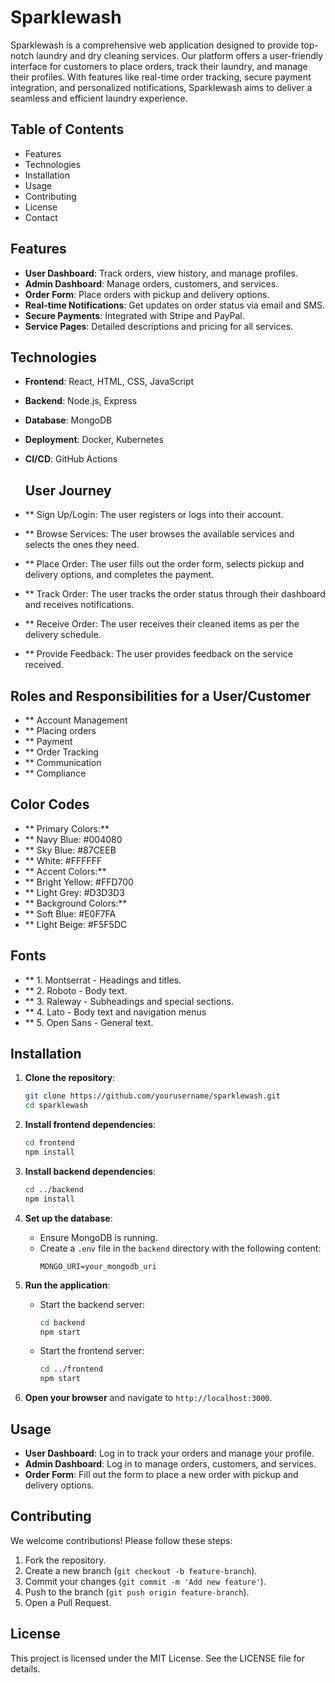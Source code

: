 # Sparklewash

Sparklewash is a comprehensive web application designed to provide top-notch laundry and dry cleaning services. Our platform offers a user-friendly interface for customers to place orders, track their laundry, and manage their profiles. With features like real-time order tracking, secure payment integration, and personalized notifications, Sparklewash aims to deliver a seamless and efficient laundry experience.

## Table of Contents
- Features
- Technologies
- Installation
- Usage
- Contributing
- License
- Contact

## Features
- **User Dashboard**: Track orders, view history, and manage profiles.
- **Admin Dashboard**: Manage orders, customers, and services.
- **Order Form**: Place orders with pickup and delivery options.
- **Real-time Notifications**: Get updates on order status via email and SMS.
- **Secure Payments**: Integrated with Stripe and PayPal.
- **Service Pages**: Detailed descriptions and pricing for all services.

## Technologies
- **Frontend**: React, HTML, CSS, JavaScript
- **Backend**: Node.js, Express
- **Database**: MongoDB
- **Deployment**: Docker, Kubernetes
- **CI/CD**: GitHub Actions

  ## User Journey
- ** Sign Up/Login: The user registers or logs into their account.
- ** Browse Services: The user browses the available services and selects the ones they need.
- ** Place Order: The user fills out the order form, selects pickup and delivery options, and completes the payment.
- ** Track Order: The user tracks the order status through their dashboard and receives notifications.
- ** Receive Order: The user receives their cleaned items as per the delivery schedule.
- ** Provide Feedback: The user provides feedback on the service received.

## Roles and Responsibilities for a User/Customer
- ** Account Management
- ** Placing orders
- ** Payment
- ** Order Tracking
- ** Communication
- ** Compliance

## Color Codes
- ** Primary Colors:**
- ** Navy Blue: #004080
- ** Sky Blue: #87CEEB
- ** White: #FFFFFF
- ** Accent Colors:**
- ** Bright Yellow: #FFD700
- ** Light Grey: #D3D3D3
- ** Background Colors:**
- ** Soft Blue: #E0F7FA
- ** Light Beige: #F5F5DC

## Fonts
- ** 1. Montserrat - Headings and titles.
- ** 2. Roboto - Body text.
- ** 3. Raleway - Subheadings and special sections.
- ** 4. Lato - Body text and navigation menus
- ** 5. Open Sans - General text.

## Installation
1. **Clone the repository**:
    ```bash
    git clone https://github.com/yourusername/sparklewash.git
    cd sparklewash
    ```

2. **Install frontend dependencies**:
    ```bash
    cd frontend
    npm install
    ```

3. **Install backend dependencies**:
    ```bash
    cd ../backend
    npm install
    ```

4. **Set up the database**:
    - Ensure MongoDB is running.
    - Create a `.env` file in the `backend` directory with the following content:
        ```
        MONGO_URI=your_mongodb_uri
        ```

5. **Run the application**:
    - Start the backend server:
        ```bash
        cd backend
        npm start
        ```
    - Start the frontend server:
        ```bash
        cd ../frontend
        npm start
        ```

6. **Open your browser** and navigate to `http://localhost:3000`.

## Usage
- **User Dashboard**: Log in to track your orders and manage your profile.
- **Admin Dashboard**: Log in to manage orders, customers, and services.
- **Order Form**: Fill out the form to place a new order with pickup and delivery options.

## Contributing
We welcome contributions! Please follow these steps:
1. Fork the repository.
2. Create a new branch (`git checkout -b feature-branch`).
3. Commit your changes (`git commit -m 'Add new feature'`).
4. Push to the branch (`git push origin feature-branch`).
5. Open a Pull Request.

## License
This project is licensed under the MIT License. See the LICENSE file for details.


